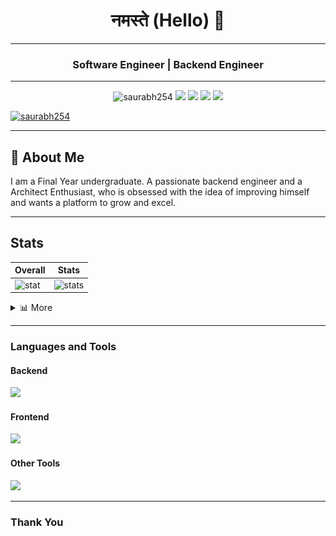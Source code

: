 <h1 align='center'> नमस्ते (Hello) 👋 </h1>

---

<h3 align='center'>Software Engineer | Backend Engineer </h3>

---

<p align="center">
    <img src="https://komarev.com/ghpvc/?username=saurabh254" alt="saurabh254" />
    <img src="https://img.shields.io/github/followers/saurabh254?style=social" />
    <img src="https://img.shields.io/github/last-commit/saurabh254/saurabh254" />
    <a href="mailto:contact@saurabhvishwakarma.in"><img src="https://img.shields.io/badge/Email-contact%40saurabhvishwakarma.in-blue?style=flat-square&logo=gmail"></a>
     <a href="https://saurabhvishwakarma.in"><img src="https://img.shields.io/badge/Portfolio-saurabhvishwakarma.in-blue?style=flat-square&logo=google-chrome"></a>
<p align="left">
    <a href="https://github.com/ryo-ma/github-profile-trophy">
        <img src="https://github-profile-trophy.vercel.app/?username=saurabh254&theme=light" alt="saurabh254" />
    </a>
</p>
</p>

---

## 📖 About Me

I am a Final Year undergraduate. A passionate backend engineer and a Architect Enthusiast, who is obsessed with the idea of improving himself and wants a platform to grow and excel.

---

## Stats


| Overall                                                                                             | Stats                                                                                   |
| --------------------------------------------------------------------------------------------------- | --------------------------------------------------------------------------------------- |
| ![stat](https://github-readme-stats.vercel.app/api?username=Saurabh254&show_icons=true&theme=buefy) | ![stats](https://github-readme-streak-stats.herokuapp.com/?user=Saurabh254&theme=buefy) |


<details>
<summary>📊  More </summary>
<img src='./github-metrics.svg'/>
</details>

---

<h3 align='left'>Languages and Tools</h3>

#### Backend
<p align='left'>
<img src="https://skillicons.dev/icons?i=python,bash,fastapi,django,git,expressjs,nodejs&theme=light&perline=12" />
</p>

#### Frontend
<p align='left'>
<img src="https://skillicons.dev/icons?i=react,svelte,astro,tailwind,bootstrap,figma,materialui,js&theme=light&perline=12" />
</p>

#### Other Tools
<p align='left'>
<img src="https://skillicons.dev/icons?i=git,redis,postgres,linux,grafana,nginx,kafka,aws,gcp&theme=light&perline=12" />
</p>

---

### Thank You